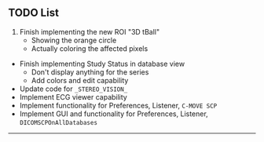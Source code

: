## TODO List

1. Finish implementing the new ROI "3D tBall"
	* Showing the orange circle
	* Actually coloring the affected pixels
- Finish implementing Study Status in database view
	* Don't display anything for the series
	* Add colors and edit capability
- Update code for `_STEREO_VISION_`
- Implement ECG viewer capability
- Implement functionality for Preferences, Listener, `C-MOVE SCP`
- Implement GUI and functionality for Preferences, Listener, `DICOMSCPOnAllDatabases`

---
